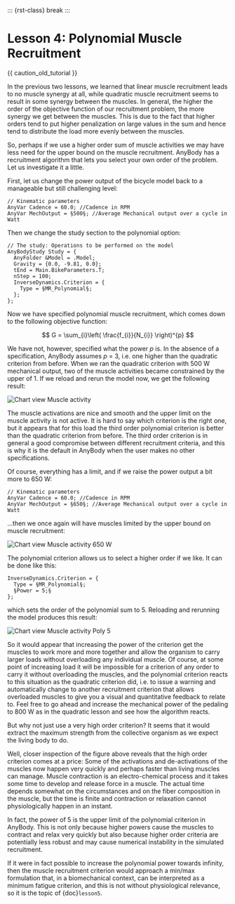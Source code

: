 ::: {rst-class} break
:::

# Lesson 4: Polynomial Muscle Recruitment

{{ caution_old_tutorial }}

In the previous two lessons, we learned that linear muscle recruitment
leads to no muscle synergy at all, while quadratic muscle recruitment
seems to result in some synergy between the muscles. In general, the
higher the order of the objective function of our recruitment problem,
the more synergy we get between the muscles. This is due to the fact
that higher orders tend to put higher penalization on large values in
the sum and hence tend to distribute the load more evenly between the
muscles.

So, perhaps if we use a higher order sum of muscle activities we may
have less need for the upper bound on the muscle recruitment. AnyBody
has a recruitment algorithm that lets you select your own order of the
problem. Let us investigate it a little.

First, let us change the power output of the bicycle model back to a
manageable but still challenging level:

```AnyScriptDoc
// Kinematic parameters
AnyVar Cadence = 60.0; //Cadence in RPM
AnyVar MechOutput = §500§; //Average Mechanical output over a cycle in Watt
```

Then we change the study section to the polynomial option:

```AnyScriptDoc
// The study: Operations to be performed on the model
AnyBodyStudy Study = {
  AnyFolder &Model = .Model;
  Gravity = {0.0, -9.81, 0.0};
  tEnd = Main.BikeParameters.T;
  nStep = 100;
  InverseDynamics.Criterion = {
    Type = §MR_Polynomial§;
  };
};
```

Now we have specified polynomial muscle recruitment, which comes down to
the following objective function:

$$
G = \sum_{i}\left( \frac{f_{i}}{N_{i}} \right)^{p}
$$

We have not, however, specified what the power *p* is. In the absence of
a specification, AnyBody assumes *p* = 3, i.e. one higher than the
quadratic criterion from before. When we ran the quadratic criterion
with 500 W mechanical output, two of the muscle activities became
constrained by the upper of 1. If we reload and rerun the model now, we
get the following result:

![Chart view Muscle activity](_static/lesson4/image1.gif)

The muscle activations are nice and smooth and the upper limit on the
muscle activity is not active. It is hard to say which criterion is the
right one, but it appears that for this load the third order polynomial
criterion is better than the quadratic criterion from before. The third
order criterion is in general a good compromise between different
recruitment criteria, and this is why it is the default in AnyBody when
the user makes no other specifications.

Of course, everything has a limit, and if we raise the power output a
bit more to 650 W:

```AnyScriptDoc
// Kinematic parameters
AnyVar Cadence = 60.0; //Cadence in RPM
AnyVar MechOutput = §650§; //Average Mechanical output over a cycle in
Watt
```

…then we once again will have muscles limited by the upper bound on
muscle recruitment:

![Chart view Muscle activity 650 W](_static/lesson4/image2.gif)

The polynomial criterion allows us to select a higher order if we like.
It can be done like this:

```AnyScriptDoc
InverseDynamics.Criterion = {
  Type = §MR_Polynomial§;
  §Power = 5;§
};
```

which sets the order of the polynomial sum to 5. Reloading and rerunning
the model produces this result:

![Chart view Muscle activity Poly 5](_static/lesson4/image3.gif)

So it would appear that increasing the power of the criterion get the
muscles to work more and more together and allow the organism to carry
larger loads without overloading any individual muscle. Of course, at
some point of increasing load it will be impossible for a criterion of
any order to carry it without overloading the muscles, and the
polynomial criterion reacts to this situation as the quadratic criterion
did, i.e. to issue a warning and automatically change to another
recruitment criterion that allows overloaded muscles to give you a
visual and quantitative feedback to relate to. Feel free to go ahead and
increase the mechanical power of the pedaling to 800 W as in the
quadratic lesson and see how the algorithm reacts.

But why not just use a very high order criterion? It seems that it would
extract the maximum strength from the collective organism as we expect
the living body to do.

Well, closer inspection of the figure above reveals that the high order
criterion comes at a price: Some of the activations and de-activations
of the muscles now happen very quickly and perhaps faster than living
muscles can manage. Muscle contraction is an electro-chemical process
and it takes some time to develop and release force in a muscle. The
actual time depends somewhat on the circumstances and on the fiber
composition in the muscle, but the time is finite and contraction or
relaxation cannot physiologically happen in an instant.

In fact, the power of 5 is the upper limit of the polynomial criterion
in AnyBody. This is not only because higher powers cause the muscles to
contract and relax very quickly but also because higher order criteria
are potentially less robust and may cause numerical instability in the
simulated recruitment.

If it were in fact possible to increase the polynomial power towards
infinity, then the muscle recruitment criterion would approach a min/max
formulation that, in a biomechanical context, can be interpreted as a
minimum fatigue criterion, and this is not without physiological
relevance, so it is the topic of {doc}`lesson5`.